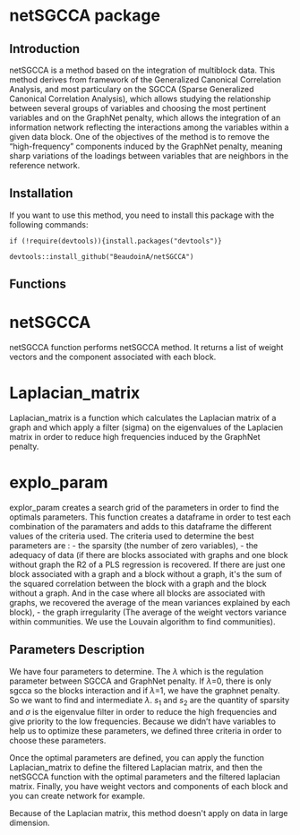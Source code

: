 # netSGCCA package


## Introduction ##

netSGCCA is a method based on the integration of multiblock data. This method derives from framework of the Generalized Canonical Correlation Analysis, and most particulary on the SGCCA (Sparse Generalized Canonical Correlation Analysis), which allows studying the relationship between several groups of variables and choosing the most pertinent variables and on the GraphNet penalty, which allows the integration of an information network reflecting the interactions among the variables within a given data block. One of the objectives of the method is to remove the “high-frequency” components induced by the GraphNet penalty, meaning sharp variations of the loadings between variables that are neighbors in the reference network. 


## Installation ##
If you want to use this method, you need to install this package with the following commands:
```{r, eval=FALSE }
if (!require(devtools)){install.packages("devtools")}

devtools::install_github("BeaudoinA/netSGCCA")
```


## Functions ##

# netSGCCA 
netSGCCA function performs netSGCCA method. It returns a list of weight vectors and the component associated with each block.

# Laplacian_matrix
Laplacian_matrix is a function which calculates the Laplacian matrix of a graph and which apply a filter (sigma) on the eigenvalues of the Laplacien matrix in order to reduce high frequencies induced by the GraphNet penalty.

# explo_param 
explor_param creates a search grid of the parameters in order to find the optimals parameters.
This function creates a dataframe in order to test each combination of the paramaters and adds to this
dataframe the different values of the criteria used.
The criteria used to determine the best parameters are :
    - the sparsity (the number of zero variables),
    - the adequacy of data (if there are blocks associated with graphs and one block without graph the R2 of a PLS regression is recovered. If there are just one block associated with a graph and a block without a graph, it's the sum of the squared correlation between the block with a graph and the block without a graph. And in the case where all blocks are associated with graphs, we recovered the average of the mean variances explained by each block),
    - the graph irregularity (The average of the weight vectors variance within communities. We use the Louvain algorithm to find communities).



## Parameters Description ##

We have four parameters to determine. The $\lambda$ which is the regulation parameter between SGCCA and GraphNet penalty. If $\lambda$=0, there is only sgcca so the blocks interaction and if $\lambda$=1, we have the graphnet penalty. So we want to find and intermediate $\lambda$. $s_1$ and $s_2$ are the quantity of sparsity and $\sigma$ is the eigenvalue filter in order to reduce the high frequencies and give priority to the low frequencies. Because we didn’t have variables to help us to optimize these parameters, we defined three criteria in order to choose these parameters. 

Once the optimal parameters are defined, you can apply the function Laplacian_matrix to define the filtered Laplacian matrix, and then the netSGCCA function with the optimal parameters and the filtered laplacian matrix. Finally, you have weight vectors and components of each block and you can create network for example.  

Because of the Laplacian matrix, this method doesn't apply on data in large dimension.




